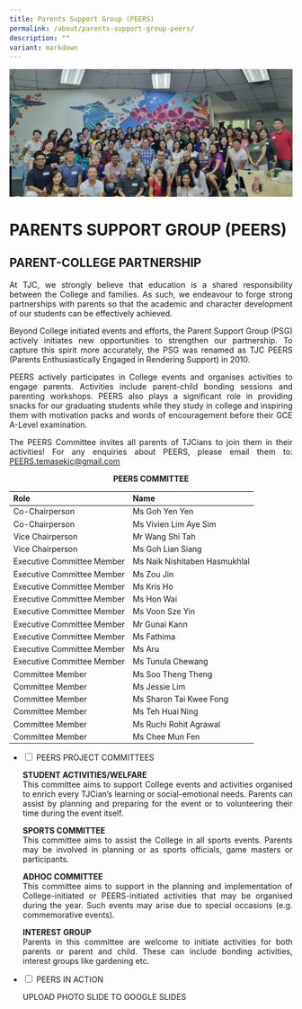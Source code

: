 ```yaml
---
title: Parents Support Group (PEERS)
permalink: /about/parents-support-group-peers/
description: ""
variant: markdown
---
```

![](/images/About/PEERS/PEERS%20banner%20pic.jpg)

# PARENTS SUPPORT GROUP (PEERS)

## PARENT-COLLEGE PARTNERSHIP

<p style="text-align: justify;">At TJC, we strongly believe that education is a shared responsibility between the College and families. As such, we endeavour to forge strong partnerships with parents so that the academic and character development of our students can be effectively achieved.</p>
  
<p style="text-align: justify;">Beyond College initiated events and efforts, the Parent Support Group (PSG) actively initiates new opportunities to strengthen our partnership. To capture this spirit more accurately, the PSG was renamed as TJC PEERS (Parents Enthusiastically Engaged in Rendering Support) in 2010.</p>
  
<p style="text-align: justify;">PEERS actively participates in College events and organises activities to engage parents. Activities include parent-child bonding sessions and parenting workshops. PEERS also plays a significant role in providing snacks for our graduating students while they study in college and inspiring them with motivation packs and words of encouragement before their GCE A-Level examination.</p>


<p style="text-align: justify;">The PEERS Committee invites all parents of TJCians to join them in their activities! For any enquiries about PEERS, please email them to: <a href="mailto:PEERS.temasekjc@gmail.com">PEERS.temasekjc@gmail.com</a></p>


<center><b>PEERS COMMITTEE</b></center>

| Role | Name |
|:---|:---|
| Co-Chairperson | Ms Goh Yen Yen |
| Co-Chairperson | Ms Vivien Lim Aye Sim |
| Vice Chairperson | Mr Wang Shi Tah |
| Vice Chairperson | Ms Goh Lian Siang |
| Executive Committee Member | Ms Naik Nishitaben Hasmukhlal |
| Executive Committee Member | Ms Zou Jin |
| Executive Committee Member | Ms Kris Ho |
| Executive Committee Member | Ms Hon Wai |
| Executive Committee Member | Ms Voon Sze Yin |
| Executive Committee Member | Mr Gunai Kann |
| Executive Committee Member | Ms Fathima |
| Executive Committee Member | Ms Aru |
| Executive Committee Member | Ms Tunula Chewang |
| Committee Member | Ms Soo Theng Theng |
| Committee Member | Ms Jessie Lim  |
| Committee Member  | Ms Sharon Tai Kwee Fong |
| Committee Member  | Ms Teh Huai Ning |
| Committee Member | Ms Ruchi Rohit Agrawal |
| Committee Member  | Ms Chee Mun Fen |



<ul class="jekyllcodex_accordion">
  <li>
    <input type="checkbox" id="accordion1">
    <label for="accordion1">PEERS PROJECT COMMITTEES</label>
    <div>
			<p style="text-align: justify;"><b>STUDENT ACTIVITIES/WELFARE</b><br>This committee aims to support College events and activities organised to enrich every TJCian’s learning or social-emotional needs. Parents can assist by planning and preparing for the event or to volunteering their time during the event itself.</p>
			<p style="text-align: justify;"><b>SPORTS COMMITTEE</b><br>This committee aims to assist the College in all sports events. Parents may be involved in planning or as sports officials, game masters or participants.</p>
			<p style="text-align: justify;"><b>ADHOC COMMITTEE</b><br>This committee aims to support in the planning and implementation of College-initiated or PEERS-initiated activities that may be organised during the year. Such events may arise due to special occasions (e.g. commemorative events).</p>
			<p style="text-align: justify;"><b>INTEREST GROUP</b><br>Parents in this committee are welcome to initiate activities for both parents or parent and child. These can include bonding activities, interest groups like gardening etc.</p>
    </div>
	</li> 
  <li>
    <input type="checkbox" id="accordion2">
    <label for="accordion2">PEERS IN ACTION</label>
    <div>
			<p style="text-align: justify;"> UPLOAD PHOTO SLIDE TO GOOGLE SLIDES</p>
    </div>
	</li> 
	</ul>